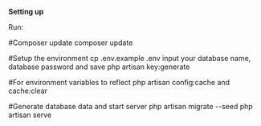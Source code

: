 <b>Setting up</b>

Run:

#Composer update
composer update

#Setup the environment
cp .env.example .env
input your database name, database password and save
php artisan key:generate

#For environment variables to reflect
php artisan config:cache and cache:clear

#Generate database data and start server
php artisan migrate --seed
php artisan serve

